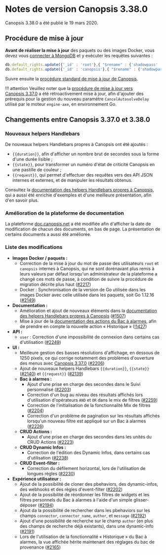 # Notes de version Canopsis 3.38.0

Canopsis 3.38.0 a été publié le 19 mars 2020.

## Procédure de mise à jour

**Avant de réaliser la mise à jour** des paquets ou des images Docker, vous devez vous [connecter à MongoDB](../guide-administration/administration-avancee/connexion-a-la-base-de-donnees.md) et y exécuter les requêtes suivantes :

```js
db.default_rights.update({'_id' : 'root'},{ "$rename" : {'shadowpass' : 'shadowpasswd'}});
db.default_rights.update({'_id' : 'canopsis'},{ "$rename" : {'shadowpass' : 'shadowpasswd'}});
```

Suivre ensuite la [procédure standard de mise à jour de Canopsis](../guide-administration/mise-a-jour/index.md).

!!! attention
    Veuillez noter que la [procédure de mise à jour vers Canopsis 3.37.0](3.37.0.md#moteurs-go-nouveau-parametre-cancelautosolvedelay) a été rétroactivement mise à jour, afin d'ajouter des prérequis pour la gestion du nouveau paramètre `CancelAutosolveDelay` utilisé par le moteur `engine-axe`, en environnement Go.

## Changements entre Canopsis 3.37.0 et 3.38.0

### Nouveaux helpers Handlebars

De nouveaux helpers Handlebars propres à Canopsis ont été ajoutés :

*  `{{duration}}`, afin d'afficher un nombre brut de secondes sous la forme d'une durée lisible ;
*  `{{state}}`, pour transformer un numéro d'état de criticité Canopsis en une pastille de couleur ;
*  `{{request}}`, qui permet d'effectuer des requêtes vers des API JSON internes et externes, et de manipuler les résultats obtenus.

Consultez la [documentation des helpers Handlebars propres à Canopsis](../guide-utilisation/interface/helpers/index.md), qui a aussi été enrichie d'exemples et d'une meilleure présentation, afin d'en savoir plus.

### Amélioration de la plateforme de documentation

La plateforme [doc.canopsis.net](https://doc.canopsis.net) a été modifiée afin d'afficher la date de modification de chacun des documents, en bas de page. La présentation de certains documents a aussi été améliorée.

### Liste des modifications

*  **Images Docker / paquets :**
    *  Correction de la mise à jour du mot de passe des utilisateurs `root` et `canopsis` internes à Canopsis, qui ne sont dorénavant plus remis à leurs valeurs par défaut lorsqu'un administrateur de la plateforme a changé ces mots de passe, à condition de suivre la procédure de migration décrite plus haut ([#2217](https://git.canopsis.net/canopsis/canopsis/issues/2217))
    *  Docker : Synchronisation de la version de Go utilisée dans les images Docker avec celle utilisée dans les paquets, soit Go 1.12.16 ([#2149](https://git.canopsis.net/canopsis/canopsis/issues/2149))
*  **Documentation :**
    *  Amélioration et ajout de nouveaux éléments dans la [documentation des helpers Handlebars propres à Canopsis](../guide-utilisation/interface/helpers/index.md) ([#1507](https://git.canopsis.net/canopsis/canopsis/issues/1507))
    *  Mise à jour de la [documentation des actions du Bac à alarmes](../guide-utilisation/interface/widgets/bac-a-alarmes/actions.md), afin de prendre en compte la nouvelle action « Historique » ([!1427](https://git.canopsis.net/canopsis/canopsis/-/merge_requests/1427))
*  **API :**
    *  `user` : Correction d'une impossibilité de connexion dans certains cas d'utilisation ([#2249](https://git.canopsis.net/canopsis/canopsis/issues/2249))
*  **UI :**
    * Meilleure gestion des basses résolutions d'affichage, en dessous de 1250 pixels, ce qui corrige notamment des problèmes d'ouverture des menus avec [Canopsis 3.37.0](3.37.0.md) ([#2206](https://git.canopsis.net/canopsis/canopsis/issues/2206))
    * Ajout de nouveaux helpers Handlebars `{{duration}}`, `{{state}}` ([#2140](https://git.canopsis.net/canopsis/canopsis/issues/2140)) et `{{request}}` ([#2139](https://git.canopsis.net/canopsis/canopsis/issues/2139))
    *  **Bac à alarmes :**
        *  Ajout d'une prise en charge des secondes dans le Suivi personnalisé ([#2203](https://git.canopsis.net/canopsis/canopsis/issues/2203))
        *  Correction d'un bug au niveau des résultats affichés lors d'utilisation d'opérateurs `AND` et `OR` dans le mix de filtres ([#2259](https://git.canopsis.net/canopsis/canopsis/issues/2259))
        *  Correction de l'initialisation de la fonctionnalité Mix de filtres ([#2204](https://git.canopsis.net/canopsis/canopsis/issues/2204))
        *  Correction d'un problème de pagination sur les résultats affichés lorsqu'un nouveau filtre est appliqué sur un Bac à alarmes ([#2226](https://git.canopsis.net/canopsis/canopsis/issues/2226))
    *  **CRUD Actions :**
        *  Ajout d'une prise en charge des secondes dans les unités du CRUD Actions ([#2223](https://git.canopsis.net/canopsis/canopsis/issues/2223))
    *  **CRUD Dynamic Infos :**
        *  Correction de l'édition des Dynamic Infos, dans certains cas d'utilisation ([#2238](https://git.canopsis.net/canopsis/canopsis/issues/2238))
    *  **CRUD Event-filter :**
        *  Correction du défilement horizontal, lors de l'utilisation de longues règles ([#2230](https://git.canopsis.net/canopsis/canopsis/issues/2230))
* **Expérience utilisateur :**
    *  Ajout de la possibilité de cloner des pbehaviors, des dynamic-infos, des webhooks et des règles d'event-filter ([#2202](https://git.canopsis.net/canopsis/canopsis/issues/2202))
    *  Ajout de la possibilité de réordonner les filtres de widgets et les filtres personnels du Bac à alarmes à l'aide d'un simple glisser-déposer ([#2194](https://git.canopsis.net/canopsis/canopsis/issues/2194))
    *  Ajout da la possibilité de rechercher dans les pbehaviors sur les champs `connector`, `connector_name`, `author`, et `message` ([#2192](https://git.canopsis.net/canopsis/canopsis/issues/2192))
    *  Ajout d'une possibilité de recherche sur le champ `author` (en plus des champs de recherche déjà existants), dans une dynamic-info ([#2191](https://git.canopsis.net/canopsis/canopsis/issues/2191))
    *  Lors de l'utilisation de la fonctionnalité « Historique » du Bac à alarmes, la vue affichée hérite maintenant des réglages du bac de provenance ([#2165](https://git.canopsis.net/canopsis/canopsis/issues/2165))
